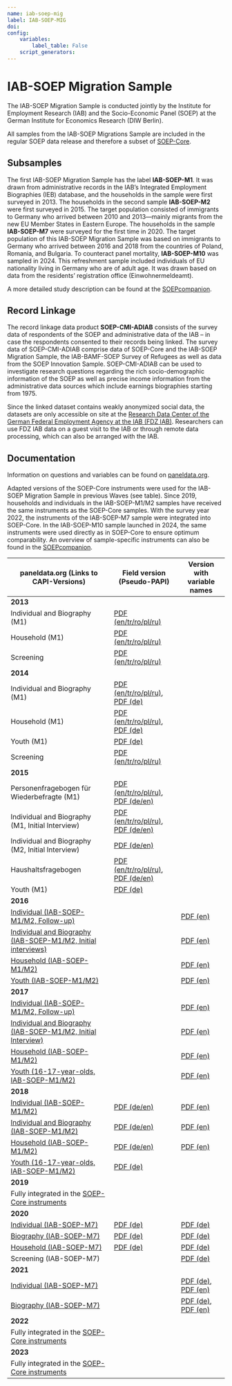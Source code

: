 ```yaml
---
name: iab-soep-mig
label: IAB-SOEP-MIG
doi: 
config:
    variables:
        label_table: False
    script_generators:        
---
```


# IAB-SOEP Migration Sample

The IAB-SOEP Migration Sample is conducted jointly by the Institute for Employment Research (IAB) and the Socio-Economic Panel (SOEP) at the German Institute for Economics Research (DIW Berlin).

All samples from the IAB-SOEP Migrations Sample are included in the regular SOEP data release and therefore a subset of [SOEP-Core](https://paneldata.org/soep-core/).

## Subsamples

The first IAB-SOEP Migration Sample has the label **IAB-SOEP-M1**. It was drawn from administrative records in the IAB’s Integrated Employment Biographies (IEB) database, and the households in the sample were first surveyed in 2013. The households in the second sample **IAB-SOEP-M2** were first surveyed in 2015. The target population consisted of immigrants to Germany who arrived between 2010 and 2013—mainly migrants from the new EU Member States in Eastern Europe. The households in the sample **IAB-SOEP-M7** were surveyed for the first time in 2020. The target population of this IAB-SOEP Migration Sample was based on immigrants to Germany who arrived between 2016 and 2018 from the countries of Poland, Romania, and Bulgaria. To counteract panel mortality, **IAB-SOEP-M10** was sampled in 2024. This refreshment sample included individuals of EU nationality living in Germany who are of adult age. It was drawn based on data from the residents’ registration office (Einwohnermeldeamt).

A more detailed study description can be found at the [SOEPcompanion](http://companion.soep.de/Target%20Population%20and%20Samples/The%20SOEP%20Samples%20in%20Detail.html).

## Record Linkage

The record linkage data product **SOEP-CMI-ADIAB** consists of the survey data of respondents of the SOEP and administrative data of the IAB – in case the respondents consented to their records being linked. The survey data of SOEP-CMI-ADIAB comprise data of SOEP-Core and the IAB-SOEP Migration Sample, the IAB-BAMF-SOEP Survey of Refugees as well as data from the SOEP Innovation Sample. SOEP-CMI-ADIAB can be used to investigate research questions regarding the rich socio-demographic information of the SOEP as well as precise income information from the administrative data sources which include earnings biographies starting from 1975.

Since the linked dataset contains weakly anonymized social data, the datasets are only accessible on site at the [Research Data Center of the German Federal Employment Agency at the IAB (FDZ IAB)](https://fdz.iab.de/unsere-datenprodukte/personen-und-haushaltsdaten/soep-cmi-adiab/). Researchers can use FDZ IAB data on a guest visit to the IAB or through remote data processing, which can also be arranged with the IAB.

## Documentation

Information on questions and variables can be found on [paneldata.org](https://paneldata.org/soep-core/). 

Adapted versions of the SOEP-Core instruments were used for the IAB-SOEP Migration Sample in previous Waves (see table). Since 2019, households and individuals in the IAB-SOEP-M1/M2 samples have received the same instruments as the SOEP-Core samples. With the survey year 2022, the instruments of the IAB-SOEP-M7 sample were integrated into SOEP-Core. In the IAB-SOEP-M10 sample launched in 2024, the same instruments were used directly as in SOEP-Core to ensure optimum comparability. An overview of sample-specific instruments can also be found in the [SOEPcompanion](http://companion.soep.de/Target%20Population%20and%20Samples/The%20SOEP%20Samples%20in%20Detail.html#sample-specific-questionnaires).

| paneldata.org (Links to CAPI-Versions)                                                                                 | Field version (Pseudo-PAPI)                                                                                                                                                                               | Version with variable names                                                                  |
| ---------------------------------------------------------------------------------------------------------------------- | --------------------------------------------------------------------------------------------------------------------------------------------------------------------------------------------------------- | -------------------------------------------------------------------------------------------- |
| **2013**                                                                                                                   |                                                                                                                                                                                                           |                                                                                              |
| Individual and Biography (M1)                                                                                          | [PDF (en/tr/ro/pl/ru)](https://www.diw.de/documents/publikationen/73/diw_01.c.570816.de/diw_ssp0219.pdf)                                                                                                  |                                                                                              |
| Household (M1)                                                                                                         | [PDF (en/tr/ro/pl/ru)](https://www.diw.de/documents/publikationen/73/diw_01.c.570816.de/diw_ssp0219.pdf)                                                                                                  |                                                                                              |
| Screening                                                                                                              | [PDF (en/tr/ro/pl/ru)](https://www.diw.de/documents/publikationen/73/diw_01.c.570816.de/diw_ssp0219.pdf)                                                                                                  |                                                                                              |
| **2014**                                                                                                                   |                                                                                                                                                                                                           |                                                                                              |
| Individual and Biography (M1)                                                                                          | [PDF (en/tr/ro/pl/ru)](https://www.diw.de/documents/publikationen/73/diw_01.c.570780.de/diw_ssp0268.pdf), [PDF (de)](https://www.diw.de/documents/publikationen/73/diw_01.c.570726.de/diw_ssp0259.pdf)    |                                                                                              |
| Household (M1)                                                                                                         | [PDF (en/tr/ro/pl/ru)](https://www.diw.de/documents/publikationen/73/diw_01.c.570780.de/diw_ssp0268.pdf), [PDF (de)](https://www.diw.de/documents/publikationen/73/diw_01.c.570726.de/diw_ssp0259.pdf)    |                                                                                              |
| Youth (M1)                                                                                                             | [PDF (de)](https://www.diw.de/documents/publikationen/73/diw_01.c.570854.de/diw_ssp0262.pdf)                                                                                                              |                                                                                              |
| Screening                                                                                                              | [PDF (en/tr/ro/pl/ru)](https://www.diw.de/documents/publikationen/73/diw_01.c.570780.de/diw_ssp0268.pdf)                                                                                                  |                                                                                              |
| **2015**                                                                                                                   |                                                                                                                                                                                                           |                                                                                              |
| Personenfragebogen für Wiederbefragte (M1)                                                                             | [PDF (en/tr/ro/pl/ru)](https://www.diw.de/documents/publikationen/73/diw_01.c.571177.de/diw_ssp0427.pdf), [PDF (de/en)](https://www.diw.de/documents/publikationen/73/diw_01.c.571225.de/diw_ssp0426.pdf) |                                                                                              |
| Individual and Biography (M1, Initial Interview)                                                                       | [PDF (en/tr/ro/pl/ru)](https://www.diw.de/documents/publikationen/73/diw_01.c.571177.de/diw_ssp0427.pdf), [PDF (de/en)](https://www.diw.de/documents/publikationen/73/diw_01.c.571065.de/diw_ssp0366.pdf) |                                                                                              |
| Individual and Biography (M2, Initial Interview)                                                                       | [PDF (de/en)](https://www.diw.de/documents/publikationen/73/diw_01.c.570982.de/diw_ssp0368.pdf)                                                                                                           |                                                                                              |
| Haushaltsfragebogen                                                                                                    | [PDF (en/tr/ro/pl/ru)](https://www.diw.de/documents/publikationen/73/diw_01.c.571177.de/diw_ssp0427.pdf), [PDF (de/en)](https://www.diw.de/documents/publikationen/73/diw_01.c.570958.de/diw_ssp0367.pdf) |                                                                                              |
| Youth (M1)                                                                                                             | [PDF (de)](https://www.diw.de/documents/publikationen/73/diw_01.c.571055.de/diw_ssp0370.pdf)                                                                                                              |                                                                                              |
| **2016**                                                                                                                   |                                                                                                                                                                                                           |                                                                                              |
| [Individual (IAB-SOEP-M1/M2, Follow-up)](https://paneldata.org/soep-core/inst/soep-core-2016-p-m12)                             |                                                                                                                                                                                                           | [PDF (en)](https://www.diw.de/documents/publikationen/73/diw_01.c.619015.de/diw_ssp0654.pdf) |
| [Individual and Biography (IAB-SOEP-M1/M2, Initial interviews)](https://paneldata.org/soep-core/inst/soep-core-2016-pb-m12-erst) |                                                                                                                                                                                                           | [PDF (en)](https://www.diw.de/documents/publikationen/73/diw_01.c.619017.de/diw_ssp0655.pdf) |
| [Household (IAB-SOEP-M1/M2)](https://paneldata.org/soep-core/inst/soep-core-2016-hh-m12)                                         |                                                                                                                                                                                                           | [PDF (en)](https://www.diw.de/documents/publikationen/73/diw_01.c.619003.de/diw_ssp0648.pdf) |
| [Youth (IAB-SOEP-M1/M2)](https://paneldata.org/soep-core/inst/soep-core-2016-ju-m12)                                             |                                                                                                                                                                                                           | [PDF (en)](https://www.diw.de/documents/publikationen/73/diw_01.c.619009.de/diw_ssp0651.pdf) |
| **2017**                                                                                                                   |                                                                                                                                                                                                           |                                                                                              |
| [Individual (IAB-SOEP-M1/M2, Follow-up)](https://paneldata.org/soep-core/inst/soep-core-2017-p-m12)                              |                                                                                                                                                                                                           | [PDF (en)](https://www.diw.de/documents/publikationen/73/diw_01.c.619391.de/diw_ssp0701.pdf) |
| [Individual and Biography (IAB-SOEP-M1/M2, Initial Interview)](https://paneldata.org/soep-core/inst/soep-core-2017-pb-m12-erst)  |                                                                                                                                                                                                           | [PDF (en)](https://www.diw.de/documents/publikationen/73/diw_01.c.619395.de/diw_ssp0702.pdf) |
| [Household (IAB-SOEP-M1/M2)](https://paneldata.org/soep-core/inst/soep-core-2017-hh-m12)                                         |                                                                                                                                                                                                           | [PDF (en)](https://www.diw.de/documents/publikationen/73/diw_01.c.619329.de/diw_ssp0691.pdf) |
| [Youth (16-17-year-olds, IAB-SOEP-M1/M2)](https://paneldata.org/soep-core/inst/soep-core-2017-ju-m12)                            |                                                                                                                                                                                                           | [PDF (en)](https://www.diw.de/documents/publikationen/73/diw_01.c.619337.de/diw_ssp0695.pdf) |
| **2018**                                                                                                                   |                                                                                                                                                                                                           |                                                                                              |
| [Individual (IAB-SOEP-M1/M2)](https://paneldata.org/soep-core/inst/soep-core-2018-pe-m12)                                       | [PDF (de/en)](https://www.diw.de/documents/publikationen/73/diw_01.c.615982.de/diw_ssp0602.pdf)                                                                                                           | [PDF (en)](https://www.diw.de/documents/publikationen/73/diw_01.c.741439.de/diw_ssp0817.pdf) |
| [Individual and Biography (IAB-SOEP-M1/M2)](https://paneldata.org/soep-core/inst/soep-core-2018-pb-m12-erst)                    | [PDF (de/en)](https://www.diw.de/documents/publikationen/73/diw_01.c.615986.de/diw_ssp0604.pdf)                                                                                                           | [PDF (en)](https://www.diw.de/documents/publikationen/73/diw_01.c.741398.de/diw_ssp0813.pdf) |
| [Household (IAB-SOEP-M1/M2)](https://paneldata.org/soep-core/inst/soep-core-2018-hh-m12)                                        | [PDF (de/en)](https://www.diw.de/documents/publikationen/73/diw_01.c.615980.de/diw_ssp0601.pdf)                                                                                                           | [PDF (en)](https://www.diw.de/documents/publikationen/73/diw_01.c.741265.de/diw_ssp0805.pdf) |
| [Youth (16-17-year-olds, IAB-SOEP-M1/M2)]()                                                                                      | [PDF (de)](https://www.diw.de/documents/publikationen/73/diw_01.c.615984.de/diw_ssp0603.pdf) |
| **2019**                                                                                                                   |                                                                                                                                                                                                           |                                                                                              |
| Fully integrated in the [SOEP-Core instruments](https://paneldata.org/soep-core/instruments/)                                       |  |  |
| **2020**                                                                                                                   |                                                                                                                                                                                                           |                                                                                              |
| [Individual (IAB-SOEP-M7)](https://paneldata.org/soep-core/inst/soep-core-2020-pe-m78)                                          | [PDF (de)](https://www.diw.de/documents/publikationen/73/diw_01.c.826801.de/diw_ssp1073.pdf)                                                | [PDF (de)](https://www.diw.de/documents/publikationen/73/diw_01.c.844618.de/diw_ssp1136.pdf) |
| [Biography (IAB-SOEP-M7)](https://paneldata.org/soep-core/inst/soep-core-2020-ll-m78)                                           | [PDF (de)](https://www.diw.de/documents/publikationen/73/diw_01.c.826803.de/diw_ssp1074.pdf)                                                | [PDF (de)](https://www.diw.de/documents/publikationen/73/diw_01.c.842704.de/diw_ssp1132.pdf) |
| [Household (IAB-SOEP-M7)](https://paneldata.org/soep-core/inst/soep-core-2020-hh-m78)                                           | [PDF (de)](https://www.diw.de/documents/publikationen/73/diw_01.c.826799.de/diw_ssp1072.pdf)                                                | [PDF (de)](https://www.diw.de/documents/publikationen/73/diw_01.c.842687.de/diw_ssp1125.pdf) |
| Screening (IAB-SOEP-M7)                                                                                      | | [PDF (de)](https://www.diw.de/documents/publikationen/73/diw_01.c.826805.de/diw_ssp1075.pdf)  |                                                                                                           
| **2021**                                                                                                                   |                                                                                                                                                                                                           |                                                                                              |
| [Individual (IAB-SOEP-M7)](https://paneldata.org/soep-core/instruments/soep-core-2021-pe2-m78)                                       |                                                                                                            | [PDF (de)](https://www.diw.de/documents/publikationen/73/diw_01.c.882551.de/diw_ssp1277.pdf), [PDF (en)](https://www.diw.de/documents/publikationen/73/diw_01.c.887214.de/diw_ssp1297.pdf) |
| [Biography (IAB-SOEP-M7)](https://paneldata.org/soep-core/instruments/soep-core-2021-ll2-m78)                    |                                                                                                            | [PDF (de)](https://www.diw.de/documents/publikationen/73/diw_01.c.886481.de/diw_ssp1274.pdf), [PDF (en)](https://www.diw.de/documents/publikationen/73/diw_01.c.887190.de/diw_ssp1294.pdf) |
| **2022**                                                                                                                   |                                                                                                                                                                                                           |                                                                                              |
| Fully integrated in the [SOEP-Core instruments](https://paneldata.org/soep-core/instruments/)                                       |  |  |
| **2023**                                                                                                                   |                                                                                                                                                                                                           |                                                                                              |
| Fully integrated in the [SOEP-Core instruments](https://paneldata.org/soep-core/instruments/)                                       |  |  |
